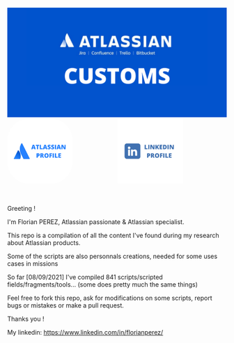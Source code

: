 <img src="https://github.com/florian1881/atlassian-custom/blob/main/atlassianCustom.png"></img>
<a href="https://www.university.atlassian.com/profiles/florian1881gmailcom91891d51"><img src="https://github.com/florian1881/atlassian-custom/blob/main/ATLASSIAN%20PROFILE.png" width="150" style="border-radius: 50px; margin-right: 100px"></img></a>
<a href="https://www.linkedin.com/in/florianperez/"><img src="https://github.com/florian1881/atlassian-custom/blob/main/Linkedin%20PROFILE.png" width="150"></img></a>

![]()

Greeting ! 

I'm Florian PEREZ, Atlassian passionate & Atlassian specialist.

This repo is a compilation of all the content I've found during my research about Atlassian products.

Some of the scripts are also personnals creations, needed for some uses cases in missions

So far [08/09/2021] I've compiled 841 scripts/scripted fields/fragments/tools... (some does pretty much the same things) 

Feel free to fork this repo, ask for modifications on some scripts, report bugs or mistakes or make a pull request. 

Thanks you ! 

My linkedin: 
https://www.linkedin.com/in/florianperez/
